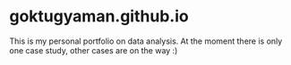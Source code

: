 # goktugyaman.github.io
This is my personal portfolio on data analysis. At the moment there is only one case study, other cases are on the way :)
